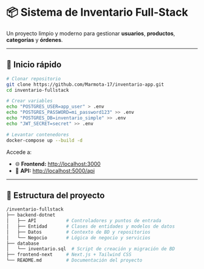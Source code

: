 # 📦 Sistema de Inventario Full-Stack

Un proyecto limpio y moderno para gestionar **usuarios**, **productos**, **categorías** y **órdenes**.

---

## 🚀 Inicio rápido

```bash
# Clonar repositorio
git clone https://github.com/Marmota-17/inventario-app.git
cd inventario-fullstack

# Crear variables
echo "POSTGRES_USER=app_user" > .env
echo "POSTGRES_PASSWORD=mi_password123" >> .env
echo "POSTGRES_DB=inventario_simple" >> .env
echo "JWT_SECRET=secret" >> .env

# Levantar contenedores
docker-compose up --build -d
```

Accede a:

* 🌐 **Frontend:** [http://localhost:3000](http://localhost:3000)
* 🔌 **API:** [http://localhost:5000/api](http://localhost:5000/api)

---

## 🎨 Estructura del proyecto

```bash
/inventario-fullstack
├── backend-dotnet
│   ├── API           # Controladores y puntos de entrada
│   ├── Entidad       # Clases de entidades y modelos de datos
│   ├── Datos         # Contexto de BD y repositorios
│   └── Negocio       # Lógica de negocio y servicios
├── database
│   └── inventario.sql  # Script de creación y migración de BD
├── frontend-next     # Next.js + Tailwind CSS
└── README.md         # Documentación del proyecto
```
